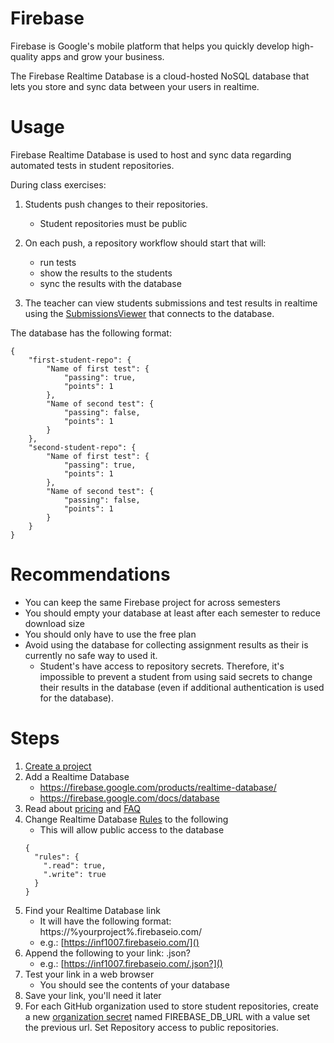 # Firebase
Firebase is Google's mobile platform that helps you quickly develop high-quality apps and grow your business.

The Firebase Realtime Database is a cloud-hosted NoSQL database that lets you store and sync data between your users in realtime.

# Usage
Firebase Realtime Database is used to host and sync data regarding automated tests in student repositories.

During class exercises:
1. Students push changes to their repositories.
    * Student repositories must be public
2. On each push, a repository workflow should start that will:
    * run tests
    * show the results to the students
    * sync the results with the database
    
3. The teacher can view students submissions and test results in realtime using the [SubmissionsViewer](https://github.com/ClassroomSuite/SubmissionsViewer) that connects to the database.

The database has the following format:
```
{
    "first-student-repo": {
        "Name of first test": {
            "passing": true,
            "points": 1
        },
        "Name of second test": {
            "passing": false,
            "points": 1
        }
    },
    "second-student-repo": {
        "Name of first test": {
            "passing": true,
            "points": 1
        },
        "Name of second test": {
            "passing": false,
            "points": 1
        }
    }
}

```

# Recommendations
* You can keep the same Firebase project for across semesters
* You should empty your database at least after each semester to reduce download size 
* You should only have to use the free plan
* Avoid using the database for collecting assignment results as their is currently no safe way to used it.
    * Student's have access to repository secrets. Therefore, it's impossible to prevent a student from using said secrets to change their results in the database (even if additional authentication is used for the database).

# Steps
1. [Create a project](https://console.firebase.google.com/)
2. Add a Realtime Database
    * https://firebase.google.com/products/realtime-database/
    * https://firebase.google.com/docs/database
3. Read about [pricing](https://firebase.google.com/pricing)
and [FAQ](https://firebase.google.com/support/faq#pricing)
4. Change Realtime Database [Rules](https://firebase.google.com/docs/database/security/quickstart#public) to the following
    * This will allow public access to the database
    ```
    {
      "rules": {
        ".read": true,
        ".write": true
      }
    }
    ```
5. Find your Realtime Database link
    * It will have the following format: https://%yourproject%.firebaseio.com/
    * e.g.: [https://inf1007.firebaseio.com/]()
6. Append the following to your link: .json?
    * e.g.: [https://inf1007.firebaseio.com/.json?]()
7. Test your link in a web browser
    * You should see the contents of your database
8. Save your link, you'll need it later
9. For each GitHub organization used to store student repositories, create a new [organization secret](https://docs.github.com/en/actions/configuring-and-managing-workflows/creating-and-storing-encrypted-secrets#creating-encrypted-secrets-for-an-organization) named FIREBASE_DB_URL with a value set the previous url. Set Repository access to public repositories.
